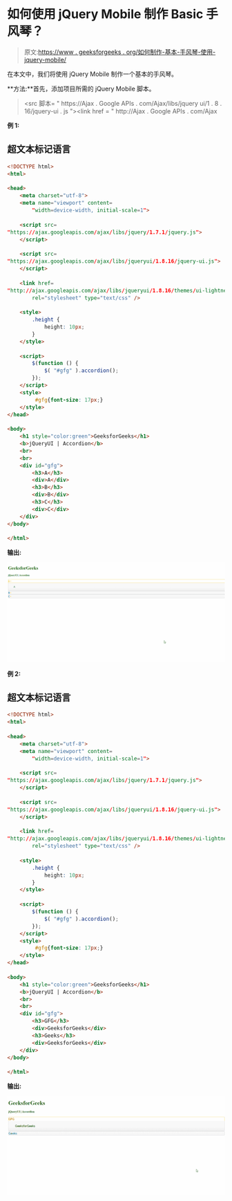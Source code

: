 # 如何使用 jQuery Mobile 制作 Basic 手风琴？

> 原文:[https://www . geeksforgeeks . org/如何制作-基本-手风琴-使用-jquery-mobile/](https://www.geeksforgeeks.org/how-to-make-basic-accordion-using-jquery-mobile/)

在本文中，我们将使用 jQuery Mobile 制作一个基本的手风琴。

**方法:**首先，添加项目所需的 jQuery Mobile 脚本。

> <src 脚本= " https://Ajax . Google APIs . com/Ajax/libs/jquery ui/1 . 8 . 16/jquery-ui . js "></script><link href = " http://Ajax . Google APIs . com/Ajax

**例 1:**

## 超文本标记语言

```html
<!DOCTYPE html> 
<html> 

<head> 
    <meta charset="utf-8"> 
    <meta name="viewport" content= 
        "width=device-width, initial-scale=1"> 

    <script src= 
"https://ajax.googleapis.com/ajax/libs/jquery/1.7.1/jquery.js"> 
    </script> 

    <script src= 
"https://ajax.googleapis.com/ajax/libs/jqueryui/1.8.16/jquery-ui.js"> 
    </script> 

    <link href= 
"http://ajax.googleapis.com/ajax/libs/jqueryui/1.8.16/themes/ui-lightness/jquery-ui.css"
        rel="stylesheet" type="text/css" /> 

    <style> 
        .height { 
            height: 10px; 
        } 
    </style> 

    <script> 
        $(function () { 
            $( "#gfg" ).accordion();
        }); 
    </script> 
    <style>
         #gfg{font-size: 17px;}
    </style>
</head> 

<body> 
    <h1 style="color:green">GeeksforGeeks</h1> 
    <b>jQueryUI | Accordion</b> 
    <br>
    <br>
    <div id="gfg">
        <h3>A</h3>
        <div>A</div>
        <h3>B</h3>
        <div>B</div>
        <h3>C</h3>
        <div>C</div>
    </div> 
</body> 

</html>
```

**输出:**

![](img/28e44d7f490768c4b13082a760f9c021.png)

**例 2:**

## 超文本标记语言

```html
<!DOCTYPE html> 
<html> 

<head> 
    <meta charset="utf-8"> 
    <meta name="viewport" content= 
        "width=device-width, initial-scale=1"> 

    <script src= 
"https://ajax.googleapis.com/ajax/libs/jquery/1.7.1/jquery.js"> 
    </script> 

    <script src= 
"https://ajax.googleapis.com/ajax/libs/jqueryui/1.8.16/jquery-ui.js"> 
    </script> 

    <link href= 
"http://ajax.googleapis.com/ajax/libs/jqueryui/1.8.16/themes/ui-lightness/jquery-ui.css"
        rel="stylesheet" type="text/css" /> 

    <style> 
        .height { 
            height: 10px; 
        } 
    </style> 

    <script> 
        $(function () { 
            $( "#gfg" ).accordion();
        }); 
    </script> 
    <style>
         #gfg{font-size: 17px;}
    </style>
</head> 

<body> 
    <h1 style="color:green">GeeksforGeeks</h1> 
    <b>jQueryUI | Accordion</b> 
    <br>
    <br>
    <div id="gfg">
        <h3>GFG</h3>
        <div>GeeksforGeeks</div>
        <h3>Geeks</h3>
        <div>GeeksforGeeks</div>
    </div> 
</body> 

</html>
```

**输出:**

![](img/6e83922ba5f57016d9c5154b2da6a124.png)